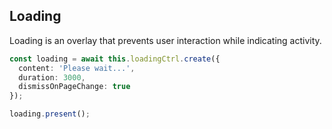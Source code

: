 ## Loading

Loading is an overlay that prevents user interaction while indicating activity. 

```typescript
const loading = await this.loadingCtrl.create({
  content: 'Please wait...',
  duration: 3000,
  dismissOnPageChange: true
});

loading.present();
```